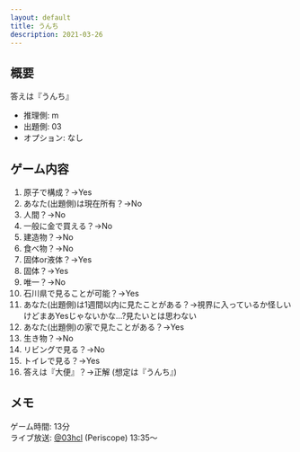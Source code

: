 ```yaml
---
layout: default
title: うんち
description: 2021-03-26
---
```


## 概要

答えは『うんち』

- 推理側: m
- 出題側: 03
- オプション: なし

## ゲーム内容

1. 原子で構成？→Yes
2. あなた(出題側)は現在所有？→No
3. 人間？→No
4. 一般に金で買える？→No
5. 建造物？→No
6. 食べ物？→No
7. 固体or液体？→Yes
8. 固体？→Yes
9. 唯一？→No
10. 石川県で見ることが可能？→Yes
11. あなた(出題側)は1週間以内に見たことがある？→視界に入っているか怪しいけどまあYesじゃないかな…?見たいとは思わない
12. あなた(出題側)の家で見たことがある？→Yes
13. 生き物？→No
14. リビングで見る？→No
15. トイレで見る？→Yes
16. 答えは『大便』？→正解 (想定は『うんち』)

## メモ

ゲーム時間: 13分  
ライブ放送: [@03hcl](https://www.periscope.tv/03hcl/1OwGWVEmXjkKQ?t=13m35s) (Periscope) 13:35～
